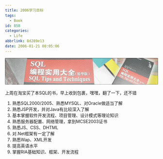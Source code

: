 ```yaml
---
title: 2006学习目标
tags:
  - Book
id: 858
categories:
  - Life
abbrlink: 8d289e13
date: 2006-01-21 00:05:06
---
```


![](/images/2006/01/21_2006-2-211869918_12707.gif)

上周在淘宝买了本SQL的书，早上收到包裹，嘿嘿，翻了一下，还不错

1. 熟悉SQL2000/2005、熟悉MYSQL、对Oracle做适当了解
2. 熟悉JSP开发，并对Java有比较深入了解
3. 基本掌握软件开发流程、项目管理、设计模式等理论知识
4. 熟悉服务器配置、网络管理，拿到MCSE2003证书
5. 熟悉JS、CSS、DHTML
6. 对.Net框架有一定了解
7. 熟悉Wap、XML开发
8. 提高英语水平
9. 掌握RIA基础知识、框架、开发流程
